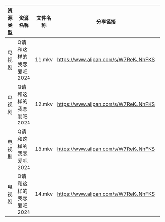 | 资源类型 | 资源名称           | 文件名称   | 分享链接                                 | 更新时间                |
| ---- | -------------- | ------ | ------------------------------------ | ------------------- |
| 电视剧  | Q请和这样的我恋爱吧2024 | 11.mkv | https://www.alipan.com/s/W7ReKJNhFKS | 2024-05-08 09:24:07 |
| 电视剧  | Q请和这样的我恋爱吧2024 | 12.mkv | https://www.alipan.com/s/W7ReKJNhFKS | 2024-05-08 09:24:06 |
| 电视剧  | Q请和这样的我恋爱吧2024 | 13.mkv | https://www.alipan.com/s/W7ReKJNhFKS | 2024-05-08 09:24:06 |
| 电视剧  | Q请和这样的我恋爱吧2024 | 14.mkv | https://www.alipan.com/s/W7ReKJNhFKS | 2024-05-08 09:24:06 |
